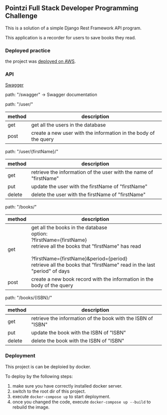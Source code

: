 ## Pointzi Full Stack Developer Programming Challenge

This is a solution of a simple Django Rest Framework API program.

This application is a recorder for users to save books they read.

### Deployed practice

the project was [deployed on AWS](http://52.65.111.160:8000).

### API

[Swagger](https://app.swaggerhub.com/apis-docs/zcipod/pointzi-full_stack_developer_programming_challenge/1.1) 

path: "/swagger"  ->   Swagger documentation

path: "/user/"

| method | description|
| ----|----|
| get | get all the users in the database|
| post | create a new user with the information in the body of the query|

path: "/user/{firstName}/"

| method | description|
| ----|----|
| get | retrieve the information of the user with the name of "firstName" |
| put | update the user with the firstName of "firstName" |
| delete | delete the user with the firstName of "firstName" |

path: "/books/"

| method | description                                                  |
| ------ | ------------------------------------------------------------ |
| get    | get all the books in the database<br />option: <br />    ?firstName={firstName}<br />     retrieve all the books that "firstName" has read<br /><br />    ?firstName={firstName}&period={period}<br />     retrieve all the books that "firstName" read in the last "period" of days |
| post   | create a new book record with the information in the body of the query |

path: "/books/{ISBN}/"

| method | description                                                  |
| ------ | ------------------------------------------------------------ |
| get    | retrieve the information of the book with the ISBN of "ISBN" |
| put    | update the book with the ISBN of "ISBN"                      |
| delete | delete the book with the ISBN of "ISBN"                      |

### Deployment

This project is can be deploied by docker.

To deploy by the following steps:

1. make sure you have correctly installed docker server.
2. switch to the root dir of this project.
3. execute ```docker-compose up``` to start deployment.
4. once you changed the code, execute ```docker-compose up --build``` to rebuild the image.

